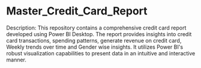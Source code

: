 # Master_Credit_Card_Report
Description: This repository contains a comprehensive credit card report developed using Power BI Desktop. The report provides insights into credit card transactions, spending patterns, generate revenue on credit card, Weekly trends over time and Gender wise insights. It utilizes Power BI's robust visualization capabilities to present data in an intuitive and interactive manner.
